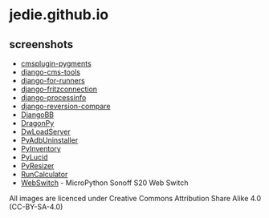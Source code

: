 # jedie.github.io

## screenshots

* [cmsplugin-pygments](screenshots/cmsplugin-pygments)
* [django-cms-tools](screenshots/django-cms-tools)
* [django-for-runners](screenshots/django-for-runners)
* [django-fritzconnection](screenshots/django-fritzconnection)
* [django-processinfo](screenshots/django-processinfo)
* [django-reversion-compare](screenshots/django-reversion-compare)
* [DjangoBB](screenshots/DjangoBB)
* [DragonPy](screenshots/DragonPy)
* [DwLoadServer](screenshots/DwLoadServer)
* [PyAdbUninstaller](screenshots/PyAdbUninstaller)
* [PyInventory](screenshots/PyInventory)
* [PyLucid](screenshots/PyLucid)
* [PyResizer](screenshots/PyResizer)
* [RunCalculator](screenshots/RunCalculator)
* [WebSwitch](screenshots/WebSwitch) - MicroPython Sonoff S20 Web Switch

All images are licenced under Creative Commons Attribution Share Alike 4.0 (CC-BY-SA-4.0)
